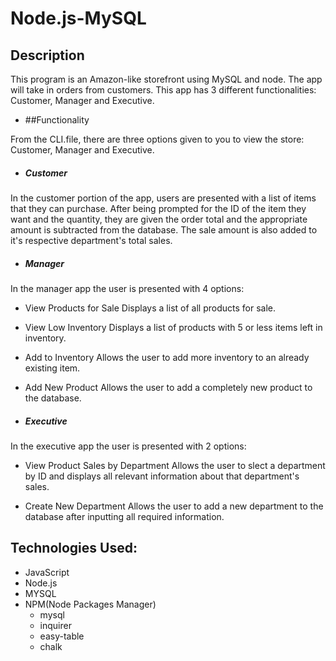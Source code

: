 # Node.js-MySQL

## Description
This program is an Amazon-like storefront using MySQL and node. The app will take in orders from customers. This app has 3 different functionalities: Customer, Manager and
Executive.

* ##Functionality

From the CLI.file, there are three options given to you to view the store: Customer, Manager and
Executive.

* ##### Customer

In the customer portion of the app, users are presented with a list of items that they can purchase. After being prompted for the ID of the item they want and the quantity, they are given the order total and the appropriate amount is subtracted from the database. The sale amount is also added to it's respective department's total sales.

* ##### Manager

In the manager app the user is presented with 4 options:

* View Products for Sale
Displays a list of all products for sale.

* View Low Inventory
Displays a list of products with 5 or less items left in inventory.

* Add to Inventory
Allows the user to add more inventory to an already existing item.

* Add New Product
Allows the user to add a completely new product to the database.

* ##### Executive

In the executive app the user is presented with 2 options:

* View Product Sales by Department
Allows the user to slect a department by ID and displays all relevant information about that department's sales.

* Create New Department
Allows the user to add a new department to the database after inputting all required information.

## Technologies Used:

* JavaScript
* Node.js
* MYSQL
* NPM(Node Packages Manager)
	* mysql
	* inquirer
	* easy-table
	* chalk

